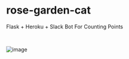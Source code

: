 # rose-garden-cat

Flask + Heroku + Slack Bot For Counting Points

<br/>

![image](https://user-images.githubusercontent.com/16907370/160915706-1040f0aa-fb11-46d7-afb5-30c7972bf468.png)
